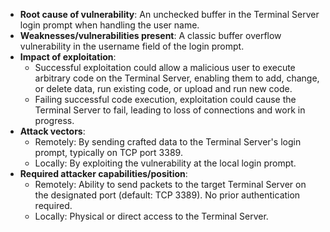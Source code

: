 - **Root cause of vulnerability**: An unchecked buffer in the Terminal Server login prompt when handling the user name.
- **Weaknesses/vulnerabilities present**: A classic buffer overflow vulnerability in the username field of the login prompt.
- **Impact of exploitation**: 
    - Successful exploitation could allow a malicious user to execute arbitrary code on the Terminal Server, enabling them to add, change, or delete data, run existing code, or upload and run new code.
    - Failing successful code execution, exploitation could cause the Terminal Server to fail, leading to loss of connections and work in progress.
- **Attack vectors**:
    - Remotely: By sending crafted data to the Terminal Server's login prompt, typically on TCP port 3389.
    - Locally: By exploiting the vulnerability at the local login prompt.
- **Required attacker capabilities/position**:
    - Remotely: Ability to send packets to the target Terminal Server on the designated port (default: TCP 3389). No prior authentication required.
    - Locally: Physical or direct access to the Terminal Server.